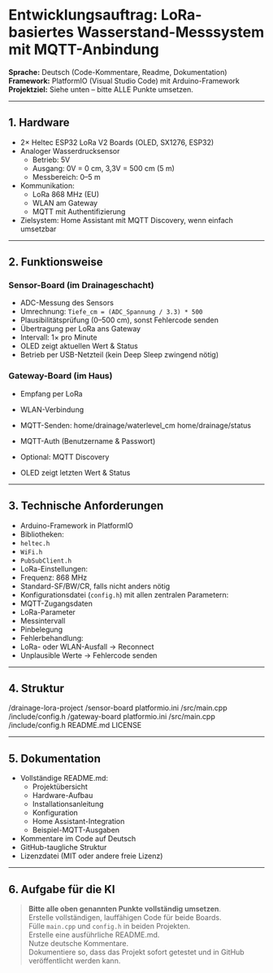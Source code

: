 # Entwicklungsauftrag: LoRa-basiertes Wasserstand-Messsystem mit MQTT-Anbindung

**Sprache:** Deutsch (Code-Kommentare, Readme, Dokumentation)  
**Framework:** PlatformIO (Visual Studio Code) mit Arduino-Framework  
**Projektziel:** Siehe unten – bitte ALLE Punkte umsetzen.  

---

## 1. Hardware
- 2× Heltec ESP32 LoRa V2 Boards (OLED, SX1276, ESP32)
- Analoger Wasserdrucksensor
  - Betrieb: 5V
  - Ausgang: 0V = 0 cm, 3,3V = 500 cm (5 m)
  - Messbereich: 0–5 m
- Kommunikation:
  - LoRa 868 MHz (EU)
  - WLAN am Gateway
  - MQTT mit Authentifizierung
- Zielsystem: Home Assistant mit MQTT Discovery, wenn einfach umsetzbar

---

## 2. Funktionsweise
### Sensor-Board (im Drainageschacht)
- ADC-Messung des Sensors
- Umrechnung: `Tiefe_cm = (ADC_Spannung / 3.3) * 500`
- Plausibilitätsprüfung (0–500 cm), sonst Fehlercode senden
- Übertragung per LoRa ans Gateway
- Intervall: 1× pro Minute
- OLED zeigt aktuellen Wert & Status
- Betrieb per USB-Netzteil (kein Deep Sleep zwingend nötig)

### Gateway-Board (im Haus)
- Empfang per LoRa
- WLAN-Verbindung
- MQTT-Senden:
home/drainage/waterlevel_cm
home/drainage/status

- MQTT-Auth (Benutzername & Passwort)
- Optional: MQTT Discovery
- OLED zeigt letzten Wert & Status

---

## 3. Technische Anforderungen
- Arduino-Framework in PlatformIO
- Bibliotheken:
- `heltec.h`
- `WiFi.h`
- `PubSubClient.h`
- LoRa-Einstellungen:
- Frequenz: 868 MHz
- Standard-SF/BW/CR, falls nicht anders nötig
- Konfigurationsdatei (`config.h`) mit allen zentralen Parametern:
- MQTT-Zugangsdaten
- LoRa-Parameter
- Messintervall
- Pinbelegung
- Fehlerbehandlung:
- LoRa- oder WLAN-Ausfall → Reconnect
- Unplausible Werte → Fehlercode senden

---

## 4. Struktur
/drainage-lora-project
/sensor-board
platformio.ini
/src/main.cpp
/include/config.h
/gateway-board
platformio.ini
/src/main.cpp
/include/config.h
README.md
LICENSE

---

## 5. Dokumentation
- Vollständige README.md:
  - Projektübersicht
  - Hardware-Aufbau
  - Installationsanleitung
  - Konfiguration
  - Home Assistant-Integration
  - Beispiel-MQTT-Ausgaben
- Kommentare im Code auf Deutsch
- GitHub-taugliche Struktur
- Lizenzdatei (MIT oder andere freie Lizenz)

---

## 6. Aufgabe für die KI
> **Bitte alle oben genannten Punkte vollständig umsetzen**.  
> Erstelle vollständigen, lauffähigen Code für beide Boards.  
> Fülle `main.cpp` und `config.h` in beiden Projekten.  
> Erstelle eine ausführliche README.md.  
> Nutze deutsche Kommentare.  
> Dokumentiere so, dass das Projekt sofort getestet und in GitHub veröffentlicht werden kann.